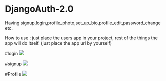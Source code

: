 # DjangoAuth-2.0
Having signup,login,profile_photo,set_up_bio,profile_edit,password_change etc.

How to use :
just place the users app in your project, rest of the things the app will do itself. 
(just place the app url by yourself)

#login
![](DjangoAuth-2.0/Dj_auth/media/login.png)

#signup
![](media/signup.png)

#Profile
![](media/profile.png)
